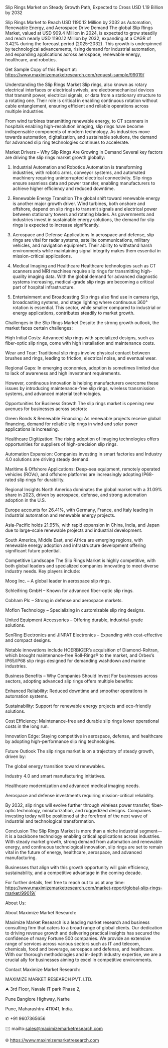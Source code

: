 Slip Rings Market on Steady Growth Path, Expected to Cross USD 1.19 Billion by 2032

Slip Rings Market to Reach USD 1190.12 Million by 2032 as Automation, Renewable Energy, and Aerospace Drive Demand
The global Slip Rings Market, valued at USD 909.4 Million in 2024, is expected to grow steadily and reach nearly USD 1190.12 Million by 2032, expanding at a CAGR of 3.42% during the forecast period (2025–2032). This growth is underpinned by technological advancements, rising demand for industrial automation, and expanding applications across aerospace, renewable energy, healthcare, and robotics.

Get Sample Copy of this Report at: https://www.maximizemarketresearch.com/request-sample/99019/ 

Understanding the Slip Rings Market 
Slip rings, also known as rotary electrical interfaces or electrical swivels, are electromechanical devices that transmit power, electrical signals, or data from a stationary structure to a rotating one. Their role is critical in enabling continuous rotation without cable entanglement, ensuring efficient and reliable operations across multiple industries.

From wind turbines transmitting renewable energy, to CT scanners in hospitals enabling high-resolution imaging, slip rings have become indispensable components of modern technology. As industries move towards automation, digitalization, and sustainable solutions, the demand for advanced slip ring technologies continues to accelerate.

Market Drivers – Why Slip Rings Are Growing in Demand
Several key factors are driving the slip rings market growth globally:

1. Industrial Automation and Robotics
Automation is transforming industries, with robotic arms, conveyor systems, and automated machinery requiring uninterrupted electrical connectivity. Slip rings ensure seamless data and power transfer, enabling manufacturers to achieve higher efficiency and reduced downtime.

2. Renewable Energy Transition
The global shift toward renewable energy is another major growth driver. Wind turbines, both onshore and offshore, depend on slip rings to transmit signals and electrical power between stationary towers and rotating blades. As governments and industries invest in sustainable energy solutions, the demand for slip rings is expected to increase significantly.

3. Aerospace and Defense Applications
In aerospace and defense, slip rings are vital for radar systems, satellite communications, military vehicles, and navigation equipment. Their ability to withstand harsh environments while maintaining signal integrity makes them essential in mission-critical applications.

4. Medical Imaging and Healthcare
Healthcare technologies such as CT scanners and MRI machines require slip rings for transmitting high-quality imaging data. With the global demand for advanced diagnostic systems increasing, medical-grade slip rings are becoming a critical part of hospital infrastructure.

5. Entertainment and Broadcasting
Slip rings also find use in camera rigs, broadcasting systems, and stage lighting where continuous 360° rotation is essential. This sector, while smaller compared to industrial or energy applications, contributes steadily to market growth.

Challenges in the Slip Rings Market
Despite the strong growth outlook, the market faces certain challenges:

High Initial Costs: Advanced slip rings with specialized designs, such as fiber-optic slip rings, come with high installation and maintenance costs.

Wear and Tear: Traditional slip rings involve physical contact between brushes and rings, leading to friction, electrical noise, and eventual wear.

Regional Gaps: In emerging economies, adoption is sometimes limited due to lack of awareness and high investment requirements.

However, continuous innovation is helping manufacturers overcome these issues by introducing maintenance-free slip rings, wireless transmission systems, and advanced material technologies.

Opportunities for Business Growth
The slip rings market is opening new avenues for businesses across sectors:

Green Bonds & Renewable Financing: As renewable projects receive global financing, demand for reliable slip rings in wind and solar power applications is increasing.

Healthcare Digitization: The rising adoption of imaging technologies offers opportunities for suppliers of high-precision slip rings.

Automation Expansion: Companies investing in smart factories and Industry 4.0 solutions are driving steady demand.

Maritime & Offshore Applications: Deep-sea equipment, remotely operated vehicles (ROVs), and offshore platforms are increasingly adopting IP68-rated slip rings for durability.

Regional Insights
North America dominates the global market with a 31.09% share in 2023, driven by aerospace, defense, and strong automation adoption in the U.S.

Europe accounts for 26.41%, with Germany, France, and Italy leading in industrial automation and renewable energy projects.

Asia-Pacific holds 21.95%, with rapid expansion in China, India, and Japan due to large-scale renewable projects and industrial development.

South America, Middle East, and Africa are emerging regions, with renewable energy adoption and infrastructure development offering significant future potential.

Competitive Landscape
The Slip Rings Market is highly competitive, with both global leaders and specialized companies innovating to meet diverse industry needs. Key players include:

Moog Inc. – A global leader in aerospace slip rings.

Schleifring GmbH – Known for advanced fiber-optic slip rings.

Cobham Plc – Strong in defense and aerospace markets.

Moflon Technology – Specializing in customizable slip ring designs.

United Equipment Accessories – Offering durable, industrial-grade solutions.

SenRing Electronics and JINPAT Electronics – Expanding with cost-effective and compact designs.

Notable innovations include HOERBIGER’s acquisition of Diamond-Roltran, which brought maintenance-free Roll-Rings® to the market, and Orbex’s IP65/IP68 slip rings designed for demanding washdown and marine industries.

Business Benefits – Why Companies Should Invest
For businesses across sectors, adopting advanced slip rings offers multiple benefits:

Enhanced Reliability: Reduced downtime and smoother operations in automation systems.

Sustainability: Support for renewable energy projects and eco-friendly solutions.

Cost Efficiency: Maintenance-free and durable slip rings lower operational costs in the long run.

Innovation Edge: Staying competitive in aerospace, defense, and healthcare by adopting high-performance slip ring technologies.

Future Outlook
The slip rings market is on a trajectory of steady growth, driven by:

The global energy transition toward renewables.

Industry 4.0 and smart manufacturing initiatives.

Healthcare modernization and advanced medical imaging needs.

Aerospace and defense investments requiring mission-critical reliability.

By 2032, slip rings will evolve further through wireless power transfer, fiber-optic technology, miniaturization, and ruggedized designs. Companies investing today will be positioned at the forefront of the next wave of industrial and technological transformation.

Conclusion
The Slip Rings Market is more than a niche industrial segment—it is a backbone technology enabling critical applications across industries. With steady market growth, strong demand from automation and renewable energy, and continuous technological innovation, slip rings are set to remain vital in the future of energy, healthcare, aerospace, and advanced manufacturing.

Businesses that align with this growth opportunity will gain efficiency, sustainability, and a competitive advantage in the coming decade.

For further details, feel free to reach out to us at any time:  https://www.maximizemarketresearch.com/market-report/global-slip-rings-market/99019/ 

About Us:

About Maximize Market Research:

Maximize Market Research is a leading market research and business consulting firm that caters to a broad range of global clients. Our dedication to driving revenue growth and delivering practical insights has secured the confidence of many Fortune 500 companies. We provide an extensive range of services across various sectors such as IT and telecom, chemicals, food and beverage, aerospace and defense, and healthcare. With our thorough methodologies and in-depth industry expertise, we are a crucial ally for businesses aiming to excel in competitive environments.

Contact Maximize Market Research:

MAXIMIZE MARKET RESEARCH PVT. LTD.

⮝ 3rd Floor, Navale IT park Phase 2,

Pune Banglore Highway, Narhe

Pune, Maharashtra 411041, India.

✆ +91 9607365656

🖂 mailto:sales@maximizemarketresearch.com

🌐 https://www.maximizemarketresearch.com
